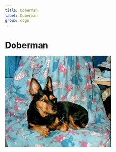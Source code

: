 ```yaml
---
title: Doberman
label: Doberman
group: dogs
---
```


# Doberman

![Doberman](/assets/images/Doberman/image.jpg "Doberman")